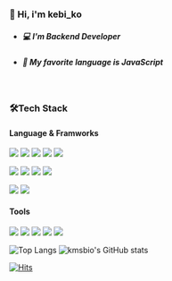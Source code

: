 ### 👋 Hi, i'm kebi_ko
- ##### 💻 I'm Backend Developer
- ##### 🤭 My favorite language is JavaScript
<br>

### 🛠Tech Stack
#### Language & Framworks
<img src="https://img.shields.io/badge/HTML5-E34F26?style=flat-square&logo=HTML5&logoColor=white"/></a>
<img src="https://img.shields.io/badge/CSS3-1572B6?style=flat-square&logo=CSS3&logoColor=white"/></a>
<img src="https://img.shields.io/badge/JacaScript-F7DF1E?style=flat-square&logo=JavaScript&logoColor=white"/></a>
<img src="https://img.shields.io/badge/php-777BB4?style=flat-square&logo=php&logoColor=white"/></a>
<img src="https://img.shields.io/badge/Java-007396?style=flat-square&logo=Java&logoColor=white"/></a>

<img src="https://img.shields.io/badge/Node.js-339933?style=flat-square&logo=Node.js&logoColor=white"/></a>
<img src="https://img.shields.io/badge/Spring-6DB33F?style=flat-square&logo=Spring&logoColor=white"/></a>
<img src="https://img.shields.io/badge/React.js-61DAFB?style=flat-square&logo=React&logoColor=white"/></a>
<img src="https://img.shields.io/badge/Vue.js-4FC08D?style=flat-square&logo=Vue.js&logoColor=white"/></a>

<img src="https://img.shields.io/badge/MySQL-4479A1?style=flat-square&logo=MySQL&logoColor=white"/></a>
<img src="https://img.shields.io/badge/Oracle-F80000?style=flat-square&logo=Oracle&logoColor=white"/></a>
#### Tools
<img src="https://img.shields.io/badge/Visual Studio Code-007ACC?style=flat-square&logo=Visual Studio Code&logoColor=white"/></a>
<img src="https://img.shields.io/badge/Eclipse IDE-2C2255?style=flat-square&logo=Eclipse&logoColor=white"/></a>
<img src="https://img.shields.io/badge/Git-F85032?style=flat-square&logo=Git&logoColor=white"/></a>
<img src="https://img.shields.io/badge/GitHub-181717?style=flat-square&logo=GitHub&logoColor=white"/></a>
<img src="https://img.shields.io/badge/Notion-000000?style=flat-square&logo=Notion&logoColor=white"/></a>

![Top Langs](https://github-readme-stats.vercel.app/api/top-langs/?username=kebi3477)
![kmsbio's GitHub stats](https://github-readme-stats.vercel.app/api?username=kebi3477)

[![Hits](https://hits.seeyoufarm.com/api/count/incr/badge.svg?url=https%3A%2F%2Fgithub.com%2Fkmsbio%2F&count_bg=%2379C83D&title_bg=%23555555&icon=&icon_color=%23E7E7E7&title=vistor&edge_flat=false)](https://github.com/kebi3477)
